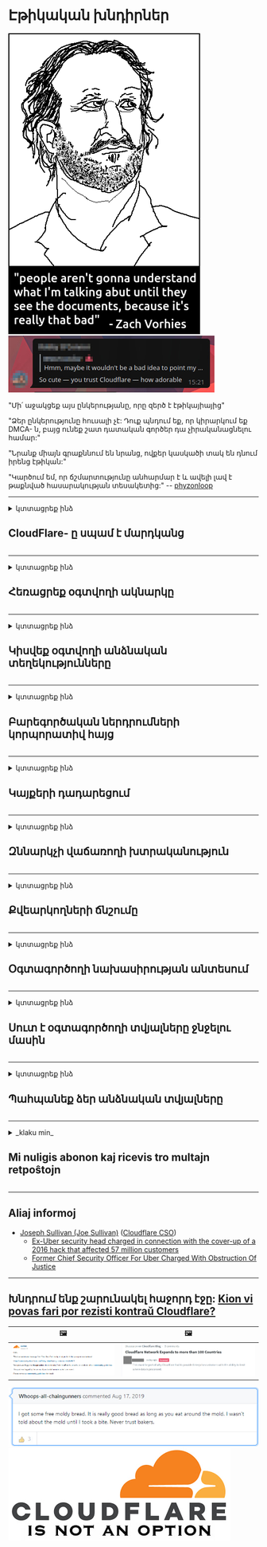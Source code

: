 # Էթիկական խնդիրներ

![](../image/itsreallythatbad.jpg)
![](../image/telegram/c81238387627b4bfd3dcd60f56d41626.jpg)

"Մի՛ աջակցեք այս ընկերությանը, որը զերծ է էթիկայիայից"

"Ձեր ընկերությունը հուսալի չէ: Դուք պնդում եք, որ կիրարկում եք DMCA- ն, բայց ունեք շատ դատական ​​գործեր դա չիրականացնելու համար:"

"Նրանք միայն գրաքննում են նրանց, ովքեր կասկածի տակ են դնում իրենց էթիկան:"

"Կարծում եմ, որ ճշմարտությունը անհարմար է և ավելի լավ է թաքնված հասարակության տեսակետից:"  -- [phyzonloop](https://twitter.com/phyzonloop)


---


<details>
<summary>կտտացրեք ինձ

## CloudFlare- ը սպամ է մարդկանց
</summary>


Cloudflare- ը սպամ-նամակներ է ուղարկում ոչ Cloudflare օգտագործողներին:

- Միայն էլ-նամակներ ուղարկեք այն բաժանորդներին, ովքեր մուտք են գործել
- Երբ օգտագործողը ասում է «կանգ», ապա դադարեցրեք էլ

Դա այդքան պարզ է: Բայց Cloudflare- ը կարևոր չէ:
Cloudflare- ն ասաց, որ իրենց ծառայությունից օգտվելը կարող է կանգնեցնել բոլոր սպամերը կամ հարձակվողները:
Ինչպե՞ս կարող ենք դադարեցնել Cloudflare- ը ՝ առանց Cloudflare- ի ակտիվացման:


| 🖼 | 🖼 |
| --- | --- |
| ![](../image/cfspam01.jpg) | ![](../image/cfspam03.jpg) |
| ![](../image/cfspam02.jpg) | ![](../image/cfspambrittany.jpg)<br>![](../image/cfspamtwtr.jpg) |

</details>

---

<details>
<summary>կտտացրեք ինձ

## Հեռացրեք օգտվողի ակնարկը
</summary>


Cloudflare- ի գրաքննիչի բացասական ակնարկները:
Եթե ​​Twitter- ում փակցնում եք հակահայկական Cloudflare տեքստ, հնարավորություն ունեք Cloudflare- ի աշխատակցից պատասխան ստանալ «Ոչ, դա չէ» հաղորդագրությամբ:
Եթե ​​ցանկացած ակնարկ կայքում բացասական ակնարկ եք փակցնում, ապա նրանք կփորձեն այն գրաքննության ենթարկել:


| 🖼 | 🖼 |
| --- | --- |
| ![](../image/cfcenrev_01.jpg)<br>![](../image/cfcenrev_02.jpg) | ![](../image/cfcenrev_03.jpg) |

</details>

---

<details>
<summary>կտտացրեք ինձ

## Կիսվեք օգտվողի անձնական տեղեկությունները
</summary>


Cloudflare- ը զանգվածային ոտնձգությունների խնդիր ունի:
Cloudflare- ը կիսում է հյուրընկալվող կայքերից դժգոհողների անձնական տվյալները:
Նրանք երբեմն խնդրում են ձեզ տրամադրել ձեր իսկական ID- ն:
Եթե ​​չեք ուզում ոտնձգություններ, հարձակման ենթարկվել, փոխանակվել կամ սպանվել, ավելի լավ է հեռու մնալ Cloudflared կայքերից:


| 🖼 | 🖼 |
| --- | --- |
| ![](../image/cfdox_what.jpg) | ![](../image/cfdox_swat.jpg) |
| ![](../image/cfdox_kill.jpg) | ![](../image/cfdox_threat.jpg) |
| ![](../image/cfdox_dox.jpg) | ![](../image/cfdox_ex1.jpg) |
| ![](../image/cfabuseform.jpg) | ![](../image/cfdox_ex2.jpg) |

</details>

---

<details>
<summary>կտտացրեք ինձ

## Բարեգործական ներդրումների կորպորատիվ հայց
</summary>


CloudFlare- ը բարեգործական ներդրումներ է խնդրում:
Միանգամայն զղջում է, որ ամերիկյան կորպորացիան բարեգործություն կխնդրեր ոչ առևտրային կազմակերպությունների կողքին, որոնք լավ պատճառներ ունեն:
Եթե ​​ցանկանում եք արգելափակել մարդկանց կամ վատնել այլ մարդկանց ժամանակը, գուցե ցանկանաք պատվիրել մի քանի պիցցա Cloudflare- ի աշխատակիցների համար:


![](../image/cfdonate.jpg)

</details>

---

<details>
<summary>կտտացրեք ինձ

## Կայքերի դադարեցում
</summary>


Ի՞նչ եք անելու, եթե ձեր կայքը հանկարծակի իջնի:
Տեղեկություններ կան, որ Cloudflare- ը ջնջում է օգտվողի կազմաձևումը կամ դադարեցնում է ծառայությունը ՝ առանց որևէ նախազգուշացման, լուռ:
Մենք առաջարկում ենք գտնել ավելի լավ մատակարար:

![](../image/cftmnt.jpg)

</details>

---

<details>
<summary>կտտացրեք ինձ

## Զննարկչի վաճառողի խտրականություն
</summary>


CloudFlare- ը արտոնյալ վերաբերմունք է ցուցաբերում Firefox- ով օգտագործողներին ՝ միաժամանակ թշնամական վերաբերմունք ցուցաբերելով Tor- ի ոչ Tor-Browser- ի օգտագործողներին:
Tor օգտագործողները, ովքեր արդարացիորեն հրաժարվում են ոչ-անվճար javascript- ի կատարումից, ստանում են նաև թշնամական վերաբերմունք:
Մուտքի այս անհավասարությունը ցանցի չեզոքության չարաշահման և ուժի չարաշահումն է:

![](../image/browdifftbcx.gif)

- Ձախ ՝ Tor զննարկիչ, աջ ՝ Chrome: Նույն IP հասցեն:

![](../image/browserdiff.jpg)

- Ձախ. Tor Browser Javascript- ը անջատված է, cookie- ն միացված է
- Աջ. Chrome Javascript- ը միացված է, Cookie- ն անջատված է

![](../image/cfsiryoublocked.jpg)

- QuteBrowser (փոքր զննարկիչ) առանց Tor- ի (Clearnet IP)

| ***Բրաուզերը*** | ***Մուտքի բուժում*** |
| --- | --- |
| Tor Browser (Javascript- ը միացված է) | մուտքը թույլատրված է |
| Firefox (Javascript- ը միացված է) | մուտքը քայքայված է |
| Chromium (Javascript- ը միացված է) | մուտքը քայքայված է |
| Chromium or Firefox (Javascript- ը անջատված է) | մուտքն արգելված է |
| Chromium or Firefox (Cookie- ն անջատված է) | մուտքն արգելված է |
| QuteBrowser | մուտքն արգելված է |
| lynx | մուտքն արգելված է |
| w3m | մուտքն արգելված է |
| wget | մուտքն արգելված է |


Ինչու՞ չկիրառել Աուդիո կոճակը ՝ հեշտ մարտահրավեր լուծելու համար:

Այո, կա աուդիո կոճակ, բայց այն միշտ չէ, որ աշխատում է Tor- ի վրա:
Դուք կստանաք այս հաղորդագրությունը, երբ կտտացրեք այն:

```
Փորձեք ավելի ուշ
Ձեր համակարգիչը կամ ցանցը կարող են ուղարկել ավտոմատացված հարցումներ:
Մեր օգտվողներին պաշտպանելու համար մենք չենք կարող այժմ մշակել ձեր հարցումը:
Լրացուցիչ մանրամասների համար այցելեք մեր օգնության էջը
```

</details>

---

<details>
<summary>կտտացրեք ինձ

## Քվեարկողների ճնշումը
</summary>


ԱՄՆ նահանգներում ընտրողները գրանցում են քվեարկելու վերջապես պետքարտուղարի կայքի միջոցով իրենց բնակության վիճակում:
Հանրապետությունում վերահսկվող պետական ​​քարտուղարության գրասենյակները զբաղվում են ընտրողների ճնշմամբ ՝ Cloudflare- ի միջոցով վստահելով պետական ​​քարտուղարի կայքը:
Cloudflare- ի կողմից Tor- ի օգտագործողների թշնամական վերաբերմունքը, MITM- ի նրա դիրքը որպես կենտրոնացված գլոբալ հսկողության կետ և դրա վնասակար դերը ընդհանուր առմամբ ստիպում է հեռանկարային ընտրողներին չցանկանալ գրանցվել:
Մասնավորապես, լիբերալները հակված են գրավել գաղտնիությունը:
Ընտրողների գրանցման ձևերը հավաքում են զգայուն տեղեկություններ ընտրողի քաղաքական հենվելու, անձնական ֆիզիկական հասցեի, սոցիալական ապահովության համարի և ծննդյան ամսաթվի մասին:
Պետությունների մեծ մասը միայն այդ տեղեկատվության ենթաբաժինը հանրայնացնում է, բայց Cloudflare- ը տեսնում է այդ ամբողջ տեղեկատվությունը, երբ ինչ-որ մեկը գրանցում է քվեարկել:

Նկատի ունեցեք, որ թղթի գրանցումը չի շրջանցում Cloudflare- ը, քանի որ տվյալների գաղտնագրման պետական ​​քարտուղարի աշխատողները, ամենայն հավանականությամբ, կօգտագործեն Cloudflare կայքը ՝ տվյալները մուտքագրելու համար:

| 🖼 | 🖼 |
| --- | --- |
| ![](../image/cfvotm_01.jpg) | ![](../image/cfvotm_02.jpg) |

- Change.org- ը հայտնի կայք է ՝ ձայներ հավաքելու և գործողություններ ձեռնարկելու համար:
“մարդիկ ամենուր սկսում են արշավներ, համախմբում են աջակիցներին և աշխատում են որոշումներ կայացողների հետ ՝ լուծումներ տանելու համար:”
Դժբախտաբար, շատ մարդիկ չեն կարող դիտել change.org- ը Cloudflare- ի ագրեսիվ ֆիլտրի պատճառով:
Նրանց արգելափակվում է ստորագրահավաքի ստորագրումը ՝ դրանով իսկ բացառելով դրանք ժողովրդավարական գործընթացից:
OpenPetition- ի նման այլ ոչ ամպամած պլատֆորմի օգտագործումը օգնում է լուծել խնդիրը:

| 🖼 | 🖼 |
| --- | --- |
| ![](../image/changeorgasn.jpg) | ![](../image/changeorgtor.jpg) |

- Cloudflare- ի «Աթենյան նախագիծը» առաջարկում է ձեռնարկությունների մակարդակի անվճար պաշտպանություն պետական ​​և տեղական ընտրական կայքերում:
Նրանք ասացին, որ «իրենց ընտրողները կարող են մուտք ունենալ ընտրական տեղեկատվություն և ընտրողների գրանցում», բայց սա սուտ է, քանի որ շատերը պարզապես չեն կարողանում թերթել կայքը:

</details>

---

<details>
<summary>կտտացրեք ինձ

## Օգտագործողի նախասիրության անտեսում
</summary>


Եթե ​​ինչ-որ բան եք հրաժարվում, ակնկալում եք, որ դրա մասին էլ-նամակ չեք ստանում:
Cloudflare- ը անտեսում է օգտագործողի նախընտրությունը և տվյալների փոխանցում երրորդ կողմի կորպորացիաներին `առանց հաճախորդի համաձայնության:
Եթե ​​դուք օգտագործում եք իրենց անվճար պլանը, նրանք երբեմն էլ-նամակ են ուղարկում ձեզ ՝ խնդրելով գնել ամսական բաժանորդագրություն:

![](../image/cfviopl_tp.jpg)

</details>

---

<details>
<summary>կտտացրեք ինձ

## Սուտ է օգտագործողի տվյալները ջնջելու մասին
</summary>


Համաձայն այս նախկին cloudflare հաճախորդի բլոգի ՝ Cloudflare- ը ստում է հաշիվները ջնջելու մասին:
Այժմ շատ ընկերություններ պահում են ձեր տվյալները ձեր հաշիվը փակելուց կամ հեռացնելուց հետո:
Լավ ընկերությունների մեծ մասը դա նշում է իրենց գաղտնիության քաղաքականության մեջ:
Cloudflare? Ոչ:

```
2019-08-05 CloudFlare- ն ինձ հաստատեց, որ նրանք հանեցին իմ հաշիվը:
2019-10-02 Ես CloudFlare- ից նամակ ստացա ՝ «քանի որ հաճախորդ եմ»
```

Cloudflare- ը չգիտեր «հեռացնել» բառի մասին:
Եթե ​​այն իսկապես հանված է, ինչու՞ է այդ նախկին հաճախորդը էլեկտրոնային նամակ ստացել:
Նա նաև նշեց, որ Cloudflare- ի գաղտնիության քաղաքականությունը դրա մասին չի նշում:

```
Նրանց նոր գաղտնիության քաղաքականությունը չի նշում մեկ տարվա ընթացքում տվյալների պահպանման մասին:
```

![](../image/cfviopl_notdel.jpg)

Ինչպե՞ս կարող եք վստահել Cloudflare- ին, եթե նրանց գաղտնիության քաղաքականությունը ՍԻՄ է:

</details>

---

<details>
<summary>կտտացրեք ինձ

## Պահպանեք ձեր անձնական տվյալները
</summary>


Cloudflare հաշիվը ջնջելը ծանր մակարդակ է:

```
Ներկայացրեք աջակցության տոմս ՝ օգտագործելով «Հաշիվ» կատեգորիայում,
և պահանջեք հաշվի ջնջում հաղորդագրության մարմնում:
Delնջումը հայցելուց առաջ դուք չպետք է ունենաք ձեր հաշվին կցված տիրույթներ կամ կրեդիտ քարտեր:
```

Դուք կստանաք այս հաստատման էլ.

![](../image/cf_deleteandkeep.jpg)

«Մենք սկսել ենք մշակել ձեր ջնջման հայցը», բայց «Մենք կշարունակենք պահել ձեր անձնական տվյալները»:

Կարո՞ղ եք «վստահել» դրան:

</details>

---

<details>
<summary>_klaku min_

## Mi nuligis abonon kaj ricevis tro multajn retpoŝtojn
</summary>


La uzanto nuligis sian 'Cloudflare stream' abonon kaj li ricevas retpoŝtajn memorigilojn ĉiutage por rememorigi lin pri nuligita abono.
Ne estas malaprobita butono. Kiel vi ĉesas ĉi tiun frenezon?

![](../image/barrageemailcancelsubscription.jpg)

Cloudflare diris al ĉi tiu uzanto kontakti subtenteamo kaj peti ĉiujn viajn enhavojn forigi.

- [t](https://web.archive.org/web/20210412165334/https://twitter.com/JohnHaldson/status/1381651569247088650)

</details>

---

## Aliaj informoj

- [Joseph Sullivan (Joe Sullivan)](../cloudflare_inc/cloudflare_members.md) ([Cloudflare CSO](https://twitter.com/eastdakota/status/1296522269313785862))
  - [Ex-Uber security head charged in connection with the cover-up of a 2016 hack that affected 57 million customers](https://www.businessinsider.com/uber-data-hack-security-head-joe-sullivan-charged-cover-up-2020-8)
  - [Former Chief Security Officer For Uber Charged With Obstruction Of Justice](https://www.justice.gov/usao-ndca/pr/former-chief-security-officer-uber-charged-obstruction-justice)


---

## Խնդրում ենք շարունակել հաջորդ էջը:   [Kion vi povas fari por rezisti kontraŭ Cloudflare?](hy.action.md)

|  🖼  |  🖼 |
| --- | --- |
| ![](../image/cfcommunity_ban.jpg) | ![](../image/censor_cloudflare_blogcomment.jpg) |

![](../image/freemoldybread.jpg)
![](../image/cfisnotanoption.jpg)
